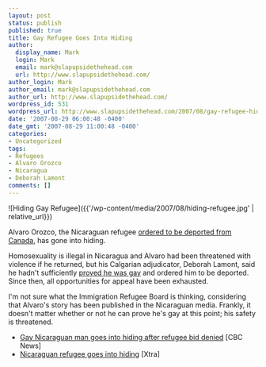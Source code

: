 ```yaml
---
layout: post
status: publish
published: true
title: Gay Refugee Goes Into Hiding
author:
  display_name: Mark
  login: Mark
  email: mark@slapupsidethehead.com
  url: http://www.slapupsidethehead.com/
author_login: Mark
author_email: mark@slapupsidethehead.com
author_url: http://www.slapupsidethehead.com/
wordpress_id: 531
wordpress_url: http://www.slapupsidethehead.com/2007/08/gay-refugee-hiding/
date: '2007-08-29 06:00:48 -0400'
date_gmt: '2007-08-29 11:00:48 -0400'
categories:
- Uncategorized
tags:
- Refugees
- Alvaro Orozco
- Nicaragua
- Deborah Lamont
comments: []
---
```

![Hiding Gay Refugee]({{'/wp-content/media/2007/08/hiding-refugee.jpg' | relative_url}})

Alvaro Orozco, the Nicaraguan refugee [ordered to be deported from Canada](http://www.slapupsidethehead.com/2007/08/gay-refugee-deported/), has gone into hiding.

Homosexuality is illegal in Nicaragua and Alvaro had been threatened with violence if he returned, but his Calgarian adjudicator, Deborah Lamont, said he hadn't sufficiently [proved he was gay](http://www.slapupsidethehead.com/2007/02/not-gay-enough/) and ordered him to be deported. Since then, all opportunities for appeal have been exhausted.

I'm not sure what the Immigration Refugee Board is thinking, considering that Alvaro's story has been published in the Nicaraguan media. Frankly, it doesn't matter whether or not he can prove he's gay at this point; his safety is threatened.

- [Gay Nicaraguan man goes into hiding after refugee bid denied](http://www.cbc.ca/canada/toronto/story/2007/08/13/orozco-hiding.html) [CBC News]
- [Nicaraguan refugee goes into hiding](http://www.xtra.ca/public/viewstory.aspx?AFF_TYPE=3&STORY_ID=3497&PUB_TEMPLATE_ID=2) [Xtra]
